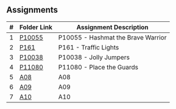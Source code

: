 ##  Assignments

|   #   | Folder Link | Assignment Description |
| :---: | ----------- | ---------------------- |
|   1    |    [P10055](https://github.com/ShaunJPartridge/4883-PT-Partridge/tree/main/Assignments/P10055)         | P10055 - Hashmat the Brave Warrior                       |
| 2 | [P161](https://github.com/ShaunJPartridge/4883-PT-Partridge/tree/main/Assignments/P161) | P161 - Traffic Lights
|3| [P10038](https://github.com/ShaunJPartridge/4883-PT-Partridge/tree/main/Assignments/P10038) | P10038 - Jolly Jumpers
|4|[P11080](https://github.com/ShaunJPartridge/4883-PT-Partridge/tree/main/Assignments/P11080) | P11080 - Place the Guards
|5|[A08](https://github.com/ShaunJPartridge/4883-PT-Partridge/tree/main/Assignments/A08) | A08
|6|[A09](https://github.com/ShaunJPartridge/4883-PT-Partridge/tree/main/Assignments/A09) | A09
|7|[A10](https://github.com/ShaunJPartridge/4883-PT-Partridge/tree/main/Assignments/A10) | A10

